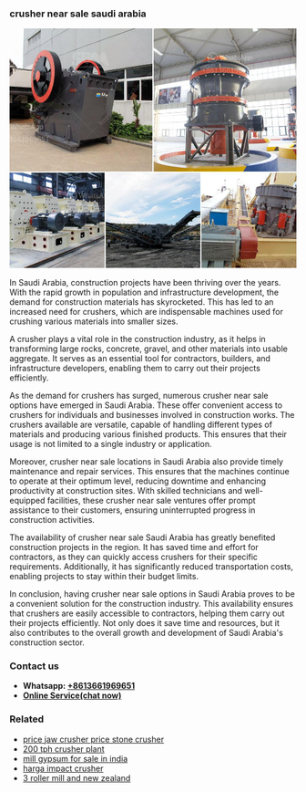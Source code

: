 <h3>crusher near sale saudi arabia</h3><img src='1706768061.jpg' alt=''><p>In Saudi Arabia, construction projects have been thriving over the years. With the rapid growth in population and infrastructure development, the demand for construction materials has skyrocketed. This has led to an increased need for crushers, which are indispensable machines used for crushing various materials into smaller sizes.</p><p>A crusher plays a vital role in the construction industry, as it helps in transforming large rocks, concrete, gravel, and other materials into usable aggregate. It serves as an essential tool for contractors, builders, and infrastructure developers, enabling them to carry out their projects efficiently.</p><p>As the demand for crushers has surged, numerous crusher near sale options have emerged in Saudi Arabia. These offer convenient access to crushers for individuals and businesses involved in construction works. The crushers available are versatile, capable of handling different types of materials and producing various finished products. This ensures that their usage is not limited to a single industry or application.</p><p>Moreover, crusher near sale locations in Saudi Arabia also provide timely maintenance and repair services. This ensures that the machines continue to operate at their optimum level, reducing downtime and enhancing productivity at construction sites. With skilled technicians and well-equipped facilities, these crusher near sale ventures offer prompt assistance to their customers, ensuring uninterrupted progress in construction activities.</p><p>The availability of crusher near sale Saudi Arabia has greatly benefited construction projects in the region. It has saved time and effort for contractors, as they can quickly access crushers for their specific requirements. Additionally, it has significantly reduced transportation costs, enabling projects to stay within their budget limits.</p><p>In conclusion, having crusher near sale options in Saudi Arabia proves to be a convenient solution for the construction industry. This availability ensures that crushers are easily accessible to contractors, helping them carry out their projects efficiently. Not only does it save time and resources, but it also contributes to the overall growth and development of Saudi Arabia's construction sector.</p><h3>Contact us</h3><ul><li><strong>Whatsapp:&nbsp;<a href="https://wa.me/8613661969651">+8613661969651</a></strong></li><li><a href="https://swt.shibang-china.com/?git&amp;zhl&amp;crusher near sale saudi arabia"><strong>Online Service(chat now)</strong></a></li></ul><h3>Related</h3><ul><li><a href='price jaw crusher price stone crusher.md'>price jaw crusher price stone crusher</a></li><li><a href='200 tph crusher plant.md'>200 tph crusher plant</a></li><li><a href='mill gypsum for sale in india.md'>mill gypsum for sale in india</a></li><li><a href='harga impact crusher.md'>harga impact crusher</a></li><li><a href='3 roller mill and new zealand.md'>3 roller mill and new zealand</a></li></ul>